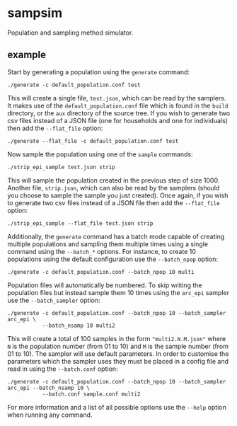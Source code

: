 sampsim
=======

Population and sampling method simulator.

example
-------

Start by generating a population using the `generate` command:

```
./generate -c default_population.conf test
```

This will create a single file, `test.json`, which can be read by the samplers.  It makes use of the
`default_population.conf` file which is found in the `build` directory, or the `aux` directory of the
source tree.  If you wish to generate two csv files instead of a JSON file (one for households and
one for individuals) then add the `--flat_file` option:

```
./generate --flat_file -c default_population.conf test
```

Now sample the population using one of the `sample` commands:

```
./strip_epi_sample test.json strip
```

This will sample the population created in the previous step of size 1000.  Another file,
`strip.json`, which can also be read by the samplers (should you choose to sample the sample you just
created).  Once again, if you wish to generate two csv files instead of a JSON file then add the
`--flat_file` option:

```
./strip_epi_sample --flat_file test.json strip
```

Additionally, the `generate` command has a batch mode capable of creating multiple populations and
sampling them multiple times using a single command using the `--batch_*` options.  For instance, to
create 10 populations using the default configuration use the `--batch_npop` option:

```
./generate -c default_population.conf --batch_npop 10 multi
```

Population files will automatically be numbered.  To skip writing the population files but instead
sample them 10 times using the `arc_epi` sampler use the `--batch_sampler` option:

```
./generate -c default_population.conf --batch_npop 10 --batch_sampler arc_epi \
           --batch_nsamp 10 multi2
```

This will create a total of 100 samples in the form `"multi2.N.M.json"` where `N` is the population
number (from 01 to 10) and `M` is the sample number (from 01 to 10).  The sampler will use default
parameters.  In order to customise the parameters which the sampler uses they must be placed in
a config file and read in using the `--batch.conf` option:

```
./generate -c default_population.conf --batch_npop 10 --batch_sampler arc_epi --batch_nsamp 10 \
           --batch.conf sample.conf multi2
```

For more information and a list of all possible options use the `--help` option when running any
command.
